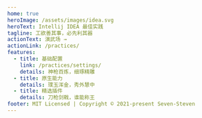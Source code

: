 ```yaml
---
home: true
heroImage: /assets/images/idea.svg
heroText: Intellij IDEA 最佳实践
tagline: 工欲善其事，必先利其器
actionText: 演武场 →
actionLink: /practices/
features:
  - title: 基础配置
    link: /practices/settings/
    details: 神枪百炼，细琢精雕
  - title: 原生能力
    details: 璞玉浑金，秀外慧中
  - title: 精选插件
    details: 刀枪剑戟，谁能称王
footer: MIT Licensed | Copyright © 2021-present Seven-Steven
---
```

